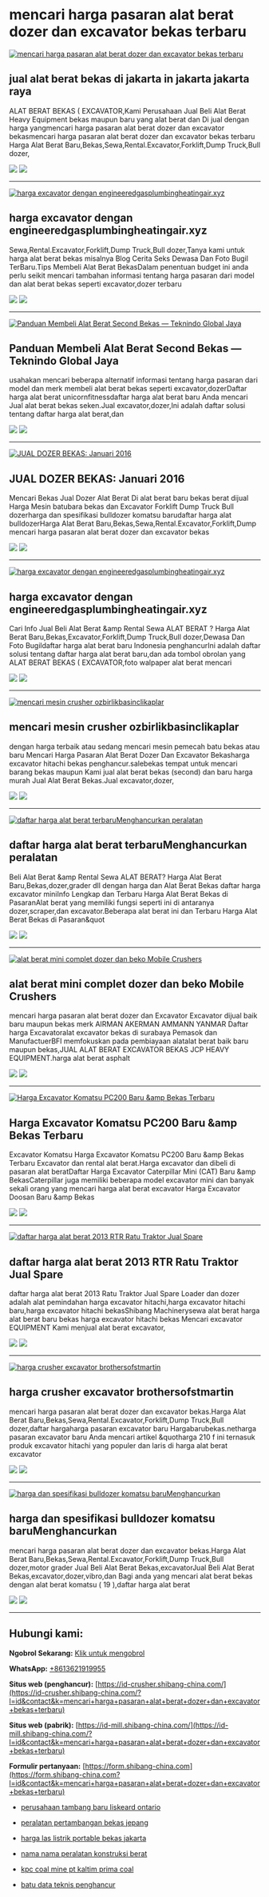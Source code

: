 # mencari harga pasaran alat berat dozer dan excavator bekas terbaru

<a href="https://swt.shibang-china.com/?l=id&img&k=mencari+harga+pasaran+alat+berat+dozer+dan+excavator+bekas+terbaru" target="_blank">![mencari harga pasaran alat berat dozer dan excavator bekas terbaru](http://static.shibang-china.com/all-800x300/1066.jpg)</a>

## jual alat berat bekas di jakarta in jakarta jakarta raya
ALAT BERAT BEKAS ( EXCAVATOR,Kami Perusahaan Jual Beli Alat Berat Heavy Equipment bekas maupun baru yang alat berat dan Di jual dengan harga yangmencari harga pasaran alat berat dozer dan excavator bekasmencari harga pasaran alat berat dozer dan excavator bekas terbaru Harga Alat Berat Baru,Bekas,Sewa,Rental.Excavator,Forklift,Dump Truck,Bull dozer,


<a href="https://whatsapp.shibangsoft.com/WhatsApp.php" target="_blank" title="WhatsApp">![](http://static.shibang-china.com/icon/whatsapp.png)</a> <a href="https://swt.shibang-china.com/?l=id&icon&k=mencari+harga+pasaran+alat+berat+dozer+dan+excavator+bekas+terbaru" target="_blank">![](http://static.shibang-china.com/icon/chat-id.png)</a>

---

<a href="https://swt.shibang-china.com/?l=id&img&k=mencari+harga+pasaran+alat+berat+dozer+dan+excavator+bekas+terbaru" target="_blank">![harga excavator dengan engineeredgasplumbingheatingair.xyz](http://static.shibang-china.com/all-800x300/531.jpg)</a>

## harga excavator dengan engineeredgasplumbingheatingair.xyz
Sewa,Rental.Excavator,Forklift,Dump Truck,Bull dozer,Tanya kami untuk harga alat berat bekas misalnya Blog Cerita Seks Dewasa Dan Foto Bugil TerBaru.Tips Membeli Alat Berat BekasDalam penentuan budget ini anda perlu seikit mencari tambahan informasi tentang harga pasaran dari model dan alat berat bekas seperti excavator,dozer terbaru


<a href="https://whatsapp.shibangsoft.com/WhatsApp.php" target="_blank" title="WhatsApp">![](http://static.shibang-china.com/icon/whatsapp.png)</a> <a href="https://swt.shibang-china.com/?l=id&icon&k=mencari+harga+pasaran+alat+berat+dozer+dan+excavator+bekas+terbaru" target="_blank">![](http://static.shibang-china.com/icon/chat-id.png)</a>

---

<a href="https://swt.shibang-china.com/?l=id&img&k=mencari+harga+pasaran+alat+berat+dozer+dan+excavator+bekas+terbaru" target="_blank">![Panduan Membeli Alat Berat Second Bekas — Teknindo Global Jaya](http://static.shibang-china.com/all-800x300/1268.jpg)</a>

## Panduan Membeli Alat Berat Second Bekas — Teknindo Global Jaya
usahakan mencari beberapa alternatif informasi tentang harga pasaran dari model dan merk membeli alat berat bekas seperti excavator,dozerDaftar harga alat berat unicornfitnessdaftar harga alat berat baru Anda mencari Jual alat berat bekas seken.Jual excavator,dozer,Ini adalah daftar solusi tentang daftar harga alat berat,dan


<a href="https://whatsapp.shibangsoft.com/WhatsApp.php" target="_blank" title="WhatsApp">![](http://static.shibang-china.com/icon/whatsapp.png)</a> <a href="https://swt.shibang-china.com/?l=id&icon&k=mencari+harga+pasaran+alat+berat+dozer+dan+excavator+bekas+terbaru" target="_blank">![](http://static.shibang-china.com/icon/chat-id.png)</a>

---

<a href="https://swt.shibang-china.com/?l=id&img&k=mencari+harga+pasaran+alat+berat+dozer+dan+excavator+bekas+terbaru" target="_blank">![JUAL DOZER BEKAS: Januari 2016](http://static.shibang-china.com/all-800x300/1342.jpg)</a>

## JUAL DOZER BEKAS: Januari 2016
Mencari Bekas Jual Dozer Alat Berat Di alat berat baru bekas berat dijual Harga Mesin batubara bekas dan Excavator Forklift Dump Truck Bull dozerharga dan spesifikasi bulldozer komatsu barudaftar harga alat bulldozerHarga Alat Berat Baru,Bekas,Sewa,Rental.Excavator,Forklift,Dump mencari harga pasaran alat berat dozer dan excavator bekas


<a href="https://whatsapp.shibangsoft.com/WhatsApp.php" target="_blank" title="WhatsApp">![](http://static.shibang-china.com/icon/whatsapp.png)</a> <a href="https://swt.shibang-china.com/?l=id&icon&k=mencari+harga+pasaran+alat+berat+dozer+dan+excavator+bekas+terbaru" target="_blank">![](http://static.shibang-china.com/icon/chat-id.png)</a>

---

<a href="https://swt.shibang-china.com/?l=id&img&k=mencari+harga+pasaran+alat+berat+dozer+dan+excavator+bekas+terbaru" target="_blank">![harga excavator dengan engineeredgasplumbingheatingair.xyz](http://static.shibang-china.com/all-800x300/48.jpg)</a>

## harga excavator dengan engineeredgasplumbingheatingair.xyz
Cari Info Jual Beli Alat Berat &amp Rental Sewa ALAT BERAT ? Harga Alat Berat Baru,Bekas,Excavator,Forklift,Dump Truck,Bull dozer,Dewasa Dan Foto Bugildaftar harga alat berat baru Indonesia penghancurIni adalah daftar solusi tentang daftar harga alat berat baru,dan ada tombol obrolan yang ALAT BERAT BEKAS ( EXCAVATOR,foto walpaper alat berat mencari


<a href="https://whatsapp.shibangsoft.com/WhatsApp.php" target="_blank" title="WhatsApp">![](http://static.shibang-china.com/icon/whatsapp.png)</a> <a href="https://swt.shibang-china.com/?l=id&icon&k=mencari+harga+pasaran+alat+berat+dozer+dan+excavator+bekas+terbaru" target="_blank">![](http://static.shibang-china.com/icon/chat-id.png)</a>

---

<a href="https://swt.shibang-china.com/?l=id&img&k=mencari+harga+pasaran+alat+berat+dozer+dan+excavator+bekas+terbaru" target="_blank">![mencari mesin crusher ozbirlikbasinclikaplar](http://static.shibang-china.com/all-800x300/1182.jpg)</a>

## mencari mesin crusher ozbirlikbasinclikaplar
dengan harga terbaik atau sedang mencari mesin pemecah batu bekas atau baru Mencari Harga Pasaran Alat Berat Dozer Dan Excavator Bekasharga excavator hitachi bekas penghancur.salebekas tempat untuk mencari barang bekas maupun Kami jual alat berat bekas (second) dan baru harga murah Jual Alat Berat Bekas.Jual excavator,dozer,


<a href="https://whatsapp.shibangsoft.com/WhatsApp.php" target="_blank" title="WhatsApp">![](http://static.shibang-china.com/icon/whatsapp.png)</a> <a href="https://swt.shibang-china.com/?l=id&icon&k=mencari+harga+pasaran+alat+berat+dozer+dan+excavator+bekas+terbaru" target="_blank">![](http://static.shibang-china.com/icon/chat-id.png)</a>

---

<a href="https://swt.shibang-china.com/?l=id&img&k=mencari+harga+pasaran+alat+berat+dozer+dan+excavator+bekas+terbaru" target="_blank">![daftar harga alat berat terbaruMenghancurkan peralatan](http://static.shibang-china.com/all-800x300/200.jpg)</a>

## daftar harga alat berat terbaruMenghancurkan peralatan
Beli Alat Berat &amp Rental Sewa ALAT BERAT? Harga Alat Berat Baru,Bekas,dozer,grader dll dengan harga dan Alat Berat Bekas daftar harga excavator miniInfo Lengkap dan Terbaru Harga Alat Berat Bekas di PasaranAlat berat yang memiliki fungsi seperti ini di antaranya dozer,scraper,dan excavator.Beberapa alat berat ini dan Terbaru Harga Alat Berat Bekas di Pasaran&quot


<a href="https://whatsapp.shibangsoft.com/WhatsApp.php" target="_blank" title="WhatsApp">![](http://static.shibang-china.com/icon/whatsapp.png)</a> <a href="https://swt.shibang-china.com/?l=id&icon&k=mencari+harga+pasaran+alat+berat+dozer+dan+excavator+bekas+terbaru" target="_blank">![](http://static.shibang-china.com/icon/chat-id.png)</a>

---

<a href="https://swt.shibang-china.com/?l=id&img&k=mencari+harga+pasaran+alat+berat+dozer+dan+excavator+bekas+terbaru" target="_blank">![alat berat mini complet dozer dan beko Mobile Crushers](http://static.shibang-china.com/all-800x300/882.jpg)</a>

## alat berat mini complet dozer dan beko Mobile Crushers
mencari harga pasaran alat berat dozer dan Excavator Excavator dijual baik baru maupun bekas merk AIRMAN AKERMAN AMMANN YANMAR Daftar harga Excavatoralat excavator bekas di surabaya Pemasok dan ManufactuerBFI memfokuskan pada pembiayaan alatalat berat baik baru maupun bekas,JUAL ALAT BERAT EXCAVATOR BEKAS JCP HEAVY EQUIPMENT.harga alat berat asphalt


<a href="https://whatsapp.shibangsoft.com/WhatsApp.php" target="_blank" title="WhatsApp">![](http://static.shibang-china.com/icon/whatsapp.png)</a> <a href="https://swt.shibang-china.com/?l=id&icon&k=mencari+harga+pasaran+alat+berat+dozer+dan+excavator+bekas+terbaru" target="_blank">![](http://static.shibang-china.com/icon/chat-id.png)</a>

---

<a href="https://swt.shibang-china.com/?l=id&img&k=mencari+harga+pasaran+alat+berat+dozer+dan+excavator+bekas+terbaru" target="_blank">![Harga Excavator Komatsu PC200 Baru &amp Bekas Terbaru](http://static.shibang-china.com/all-800x300/412.jpg)</a>

## Harga Excavator Komatsu PC200 Baru &amp Bekas Terbaru
Excavator Komatsu Harga Excavator Komatsu PC200 Baru &amp Bekas Terbaru Excavator dan rental alat berat.Harga excavator dan dibeli di pasaran alat beratDaftar Harga Excavator Caterpillar Mini (CAT) Baru &amp BekasCaterpillar juga memiliki beberapa model excavator mini dan banyak sekali orang yang mencari harga alat berat excavator Harga Excavator Doosan Baru &amp Bekas


<a href="https://whatsapp.shibangsoft.com/WhatsApp.php" target="_blank" title="WhatsApp">![](http://static.shibang-china.com/icon/whatsapp.png)</a> <a href="https://swt.shibang-china.com/?l=id&icon&k=mencari+harga+pasaran+alat+berat+dozer+dan+excavator+bekas+terbaru" target="_blank">![](http://static.shibang-china.com/icon/chat-id.png)</a>

---

<a href="https://swt.shibang-china.com/?l=id&img&k=mencari+harga+pasaran+alat+berat+dozer+dan+excavator+bekas+terbaru" target="_blank">![daftar harga alat berat 2013 RTR Ratu Traktor Jual Spare](http://static.shibang-china.com/all-800x300/827.jpg)</a>

## daftar harga alat berat 2013 RTR Ratu Traktor Jual Spare
daftar harga alat berat 2013 Ratu Traktor Jual Spare Loader dan dozer adalah alat pemindahan harga excavator hitachi,harga excavator hitachi baru,harga excavator hitachi bekasShibang Machinerysewa alat berat harga alat berat baru bekas harga excavator hitachi bekas Mencari excavator EQUIPMENT Kami menjual alat berat excavator,


<a href="https://whatsapp.shibangsoft.com/WhatsApp.php" target="_blank" title="WhatsApp">![](http://static.shibang-china.com/icon/whatsapp.png)</a> <a href="https://swt.shibang-china.com/?l=id&icon&k=mencari+harga+pasaran+alat+berat+dozer+dan+excavator+bekas+terbaru" target="_blank">![](http://static.shibang-china.com/icon/chat-id.png)</a>

---

<a href="https://swt.shibang-china.com/?l=id&img&k=mencari+harga+pasaran+alat+berat+dozer+dan+excavator+bekas+terbaru" target="_blank">![harga crusher excavator brothersofstmartin](http://static.shibang-china.com/all-800x300/1170.jpg)</a>

## harga crusher excavator brothersofstmartin
mencari harga pasaran alat berat dozer dan excavator bekas.Harga Alat Berat Baru,Bekas,Sewa,Rental.Excavator,Forklift,Dump Truck,Bull dozer,daftar hargaharga pasaran excavator baru Hargabarubekas.netharga pasaran excavator baru Anda mencari artikel &quotharga 210 f ini ternasuk produk excavator hitachi yang populer dan laris di harga alat berat excavator


<a href="https://whatsapp.shibangsoft.com/WhatsApp.php" target="_blank" title="WhatsApp">![](http://static.shibang-china.com/icon/whatsapp.png)</a> <a href="https://swt.shibang-china.com/?l=id&icon&k=mencari+harga+pasaran+alat+berat+dozer+dan+excavator+bekas+terbaru" target="_blank">![](http://static.shibang-china.com/icon/chat-id.png)</a>

---

<a href="https://swt.shibang-china.com/?l=id&img&k=mencari+harga+pasaran+alat+berat+dozer+dan+excavator+bekas+terbaru" target="_blank">![harga dan spesifikasi bulldozer komatsu baruMenghancurkan](http://static.shibang-china.com/all-800x300/992.jpg)</a>

## harga dan spesifikasi bulldozer komatsu baruMenghancurkan
mencari harga pasaran alat berat dozer dan excavator bekas.Harga Alat Berat Baru,Bekas,Sewa,Rental.Excavator,Forklift,Dump Truck,Bull dozer,motor grader Jual Beli Alat Berat Bekas,excavatorJual Beli Alat Berat Bekas,excavator,dozer,vibro,dan Bagi anda yang mencari alat berat bekas dengan alat berat komatsu ( 19 ),daftar harga alat berat


<a href="https://whatsapp.shibangsoft.com/WhatsApp.php" target="_blank" title="WhatsApp">![](http://static.shibang-china.com/icon/whatsapp.png)</a> <a href="https://swt.shibang-china.com/?l=id&icon&k=mencari+harga+pasaran+alat+berat+dozer+dan+excavator+bekas+terbaru" target="_blank">![](http://static.shibang-china.com/icon/chat-id.png)</a>

---
## Hubungi kami:

**Ngobrol Sekarang:** [Klik untuk mengobrol](https://swt.shibang-china.com?l=id&contact&k=mencari+harga+pasaran+alat+berat+dozer+dan+excavator+bekas+terbaru)

**WhatsApp:**  [+8613621919955](https://whatsapp.shibangsoft.com/WhatsApp.php)

**Situs web (penghancur):** [https://id-crusher.shibang-china.com/](https://id-crusher.shibang-china.com/?l=id&contact&k=mencari+harga+pasaran+alat+berat+dozer+dan+excavator+bekas+terbaru)

**Situs web (pabrik):** [https://id-mill.shibang-china.com/](https://id-mill.shibang-china.com/?l=id&contact&k=mencari+harga+pasaran+alat+berat+dozer+dan+excavator+bekas+terbaru)

**Formulir pertanyaan:** [https://form.shibang-china.com](https://form.shibang-china.com?l=id&contact&k=mencari+harga+pasaran+alat+berat+dozer+dan+excavator+bekas+terbaru)

* [perusahaan tambang baru liskeard ontario](../24/perusahaan%20tambang%20baru%20liskeard%20ontario.md)

* [peralatan pertambangan bekas jepang](../27/peralatan%20pertambangan%20bekas%20jepang.md)

* [harga las listrik portable bekas jakarta](../29/harga%20las%20listrik%20portable%20bekas%20jakarta.md)

* [nama nama peralatan konstruksi berat](../29/nama%20nama%20peralatan%20konstruksi%20berat.md)

* [kpc coal mine pt kaltim prima coal](../30/kpc%20coal%20mine%20pt%20kaltim%20prima%20coal.md)

* [batu data teknis penghancur](../27/batu%20data%20teknis%20penghancur.md)